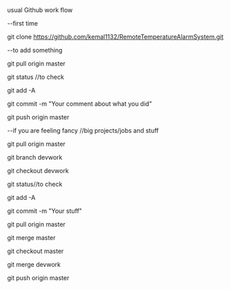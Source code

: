 usual Github work flow

--first time

git clone https://github.com/kemal1132/RemoteTemperatureAlarmSystem.git


--to add something

git pull origin master

git status //to check

git add -A

git commit -m "Your comment about what you did"

git push origin master



--if you are feeling fancy //big projects/jobs and stuff

git pull origin master

git branch devwork

git checkout devwork

git status//to check

git add -A

git commit -m "Your stuff"

git pull origin master

git merge master

git checkout master

git merge devwork

git push origin master

